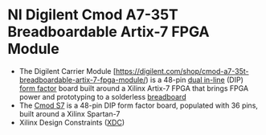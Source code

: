 # NI Digilent Cmod A7-35T Breadboardable Artix-7 FPGA Module

* The Digilent Carrier Module [https://digilent.com/shop/cmod-a7-35t-breadboardable-artix-7-fpga-module/) is a 48-pin [dual in-line](https://en.wikipedia.org/wiki/Dual_in-line_package) (DIP) [form factor](https://en.wikipedia.org/wiki/Form_factor_(design)) board built around a Xilinx Artix-7 FPGA that brings FPGA power and prototyping to a solderless [breadboard](https://en.wikipedia.org/wiki/Breadboard)
* The [Cmod S7](https://store.digilentinc.com/cmod-s7-breadboardable-spartan-7-fpga-module/) is a 48-pin DIP form factor board, populated with 36 pins, built around a Xilinx Spartan-7
* Xilinx Design Constraints ([XDC](https://github.com/Digilent/digilent-xdc))
